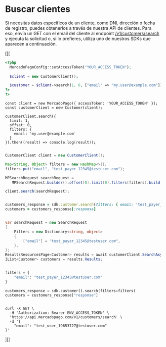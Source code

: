 # Buscar clientes

Si necesitas datos específicos de un cliente, como DNI, dirección o fecha de registro, puedes obtenerlos a través de nuestra API de clientes. Para eso, envía un GET con el email del cliente al endpoint [/v1/customers/search](/developers/es/reference/customers/_customers_search/get) y ejecuta la solicitud o, si lo prefieres, utiliza uno de nuestros SDKs que aparecen a continuación.

[[[

```php
<?php
  MercadoPagoConfig::setAccessToken("YOUR_ACCESS_TOKEN");
  
  $client = new CustomerClient();

  $customer = $client->search(1, 0, ["email" => "my.user@example.com"]);
?>
?>

```
```node
const client = new MercadoPago({ accessToken: 'YOUR_ACCESS_TOKEN' });
const customerClient = new Customer(client);

customerClient.search({ 
  limit: 1, 
  offset: 0, 
  filters: {
    email: 'my.user@example.com'
  } 
}).then((result) => console.log(result));
```
```java

CustomerClient client = new CustomerClient();

Map<String, Object> filters = new HashMap<>();
filters.put("email", "test_payer_12345@testuser.com");

MPSearchRequest searchRequest =
   MPSearchRequest.builder().offset(0).limit(0).filters(filters).build();

client.search(searchRequest);


```
```ruby

customers_response = sdk.customer.search(filters: { email: 'test_payer_12345@testuser.com' })
customers = customers_response[:response]

```
```csharp

var searchRequest = new SearchRequest
{
    Filters = new Dictionary<string, object>
    {
        ["email"] = "test_payer_12345@testuser.com",
    },
};
ResultsResourcesPage<Customer> results = await customerClient.SearchAsync(searchRequest);
IList<Customer> customers = results.Results;

```
```python

filters = {
    "email": "test_payer_12345@testuser.com"
}

customers_response = sdk.customer().search(filters=filters)
customers = customers_response["response"]

```
```curl

curl -X GET \
  -H 'Authorization: Bearer ENV_ACCESS_TOKEN' \
  'https://api.mercadopago.com/v1/customers/search' \
  -d '{
    "email": "test_user_19653727@testuser.com"
}'
```
]]]

